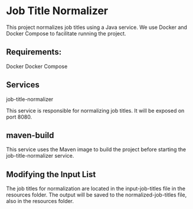 # Job Title Normalizer
This project normalizes job titles using a Java service. We use Docker and Docker Compose to facilitate running the project.

## Requirements:

Docker
Docker Compose

## Services

job-title-normalizer

This service is responsible for normalizing job titles. It will be exposed on port 8080.

## maven-build
This service uses the Maven image to build the project before starting the job-title-normalizer service.

## Modifying the Input List
The job titles for normalization are located in the input-job-titles file in the resources folder. The output will be saved to the normalized-job-titles file, also in the resources folder.